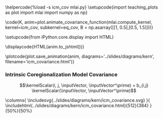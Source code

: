 \helpercode{%load -s icm_cov mlai.py}
\setupcode{import teaching_plots as plot
import mlai
import numpy as np}

\code{K, anim=plot.animate_covariance_function(mlai.compute_kernel, 
                                         kernel=icm_cov, subkernel=eq_cov,
										 B = np.asarray([[1, 0.5],[0.5, 1.5]]))}

\setupcode{from IPython.core.display import HTML}

\displaycode{HTML(anim.to_jshtml())}

\plotcode{plot.save_animation(anim, 
                    diagrams='../slides/diagrams/kern', 
				    filename='icm_covariance.html')}


### Intrinsic Coregionalization Model Covariance

$$\kernelScalar(i, j, \inputVector, \inputVector^\prime) = b_{i,j} \kernelScalar(\inputVector, \inputVector^\prime)$$

\columns{
\includesvg{../slides/diagrams/kern/icm_covariance.svg}
}{
\includehtml{../slides/diagrams/kern/icm_covariance.html}{512}{384}
}{50%}{50%}

